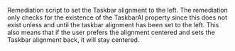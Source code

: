 Remediation script to set the Taskbar alignment to the left. 
The remediation only checks for the existence of the TaskbarAl property since this does not exist unless and until the taskbar alignment has been set to the left. This also means that if the user prefers the alignment centered and sets the Taskbar alignment back, it will stay centered.
